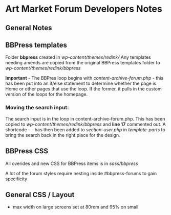 # Art Market Forum Developers Notes

## General Notes

## BBPress templates

Folder **bbpress** created in _wp-content/themes/redink/_
Any templates needing amends are copied from the original BBPress templates folder to _wp-content/themes/redink/bbpress_

**Important** - The BBPres loop begins with _content-archive-forum.php_ - this has been put into an if/else statement to determine whether the page is Home or other pages that use the loop. If the former, it pulls in the custom version of the loops for the homepage.

### Moving the search input:

The search input is in the loop in content-archive-forum.php. This has been copied to _wp-content/themes/redink/bbpress_ and **line 17** commented out. A shortcode - _<?php echo do_shortcode( '[bbp-search]'); ?>_ - has then been added to _section-user.php_ in _template-parts_ to bring the search back in the right place for the design.

## BBPress CSS

All overides and new CSS for BBPress items is in _sass/bbpress_

A lot of the forum styles require nesting inside #bbpress-forums to gain specificity

## General CSS / Layout

- max width on large screens set at 80rem and 95% on small
